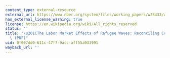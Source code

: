 ```yaml
---
content_type: external-resource
external_url: https://www.nber.org/system/files/working_papers/w23433/w23433.pdf
has_external_license_warning: true
license: https://en.wikipedia.org/wiki/All_rights_reserved
status: ''
title: "\u201CThe Labor Market Effects of Refugee Waves: Reconciling Conflicting Results.\u201D\
  \ (PDF)"
uid: 0f007dd0-611c-47f7-9acc-aff55a933991
wayback_url: ''
---
```

